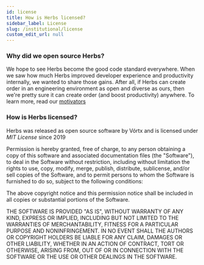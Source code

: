 ```yaml
---
id: license
title: How is Herbs licensed?
sidebar_label: License
slug: /institutional/license
custom_edit_url: null
---
```


### Why did we open source Herbs?
We hope to see Herbs become the good code standard everywhere. When we saw how much Herbs improved developer experience and productivity internally, we wanted to share those gains. After all, if Herbs can create order in an engineering environment as open and diverse as ours, then we're pretty sure it can create order (and boost productivity) anywhere. To learn more, read our [motivators](/docs/introduction/motivation)


### How is Herbs licensed?
Herbs was released as open source software by Vórtx and is licensed under *MIT License* since 2019

Permission is hereby granted, free of charge, to any person obtaining a copy
of this software and associated documentation files (the "Software"), to deal
in the Software without restriction, including without limitation the rights
to use, copy, modify, merge, publish, distribute, sublicense, and/or sell
copies of the Software, and to permit persons to whom the Software is
furnished to do so, subject to the following conditions:

The above copyright notice and this permission notice shall be included in all
copies or substantial portions of the Software.

THE SOFTWARE IS PROVIDED "AS IS", WITHOUT WARRANTY OF ANY KIND, EXPRESS OR
IMPLIED, INCLUDING BUT NOT LIMITED TO THE WARRANTIES OF MERCHANTABILITY,
FITNESS FOR A PARTICULAR PURPOSE AND NONINFRINGEMENT. IN NO EVENT SHALL THE
AUTHORS OR COPYRIGHT HOLDERS BE LIABLE FOR ANY CLAIM, DAMAGES OR OTHER
LIABILITY, WHETHER IN AN ACTION OF CONTRACT, TORT OR OTHERWISE, ARISING FROM,
OUT OF OR IN CONNECTION WITH THE SOFTWARE OR THE USE OR OTHER DEALINGS IN THE
SOFTWARE.